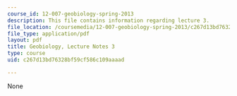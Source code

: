 ```yaml
---
course_id: 12-007-geobiology-spring-2013
description: This file contains information regarding lecture 3.
file_location: /coursemedia/12-007-geobiology-spring-2013/c267d13bd76328bf59cf586c109aaaad_MIT12_007S13_Lec3.pdf
file_type: application/pdf
layout: pdf
title: Geobiology, Lecture Notes 3
type: course
uid: c267d13bd76328bf59cf586c109aaaad

---
```

None